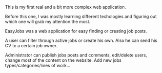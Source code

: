 This is my first real and a bit more complex web application.

Before this one, I was mostly learning different techologies and figuring out which one will grab my attention the most.

EasyJobs was a web application for easy finding or creating job posts. 

A user can filter through active jobs or create his own. Also he can send his CV to a certain job owner.

Administrator can publish jobs posts and comments, edit/delete users, change most of the content on the website. Add new jobs types/categories/lines of work...
